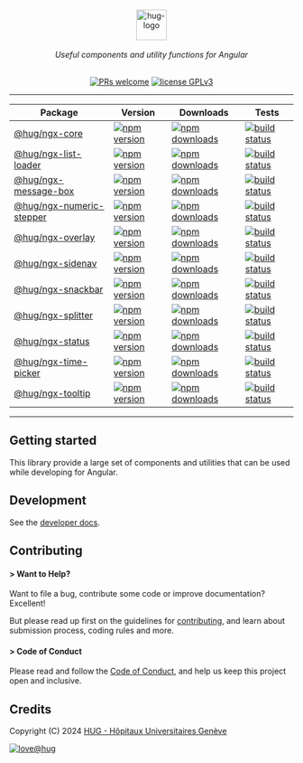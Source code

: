 <div align="center">

<p align="center">
    <br/>
    <a href="https://www.hug.ch">
        <img src="https://cdn.hug.ch/svgs/hug/hug-logo-horizontal.svg" alt="hug-logo" height="54px" />
    </a>
    <br/><br/>
    <i>Useful components and utility functions for Angular</i>
    <br/><br/>
</p>

<p align="center">
    <a href="https://github.com/dsi-hug/ngx-components/blob/main/CONTRIBUTING.md#-submitting-a-pull-request-pr">
        <img src="https://img.shields.io/badge/PRs-welcome-brightgreen.svg" alt="PRs welcome" /></a>
    <a href="https://github.com/dsi-hug/ngx-components/blob/main/LICENSE">
        <img src="https://img.shields.io/badge/license-GPLv3-ff69b4.svg" alt="license GPLv3" /></a>
</p>

<hr/>

Package | Version | Downloads | Tests
--- | --- | --- | ---
[@hug/ngx-core](/projects/core) | [![npm version][npm-logo-core]][npm-core] | [![npm downloads][npm-dl-logo-core]][npm-dl-core] | [![build status][tests-logo-core]][tests-core]
[@hug/ngx-list-loader](/projects/list-loader) | [![npm version][npm-logo-list-loader]][npm-list-loader] | [![npm downloads][npm-dl-logo-list-loader]][npm-dl-list-loader] | [![build status][tests-logo-list-loader]][tests-list-loader]
[@hug/ngx-message-box](/projects/message-box) | [![npm version][npm-logo-message-box]][npm-message-box] | [![npm downloads][npm-dl-logo-message-box]][npm-dl-message-box] | [![build status][tests-logo-message-box]][tests-message-box]
[@hug/ngx-numeric-stepper](/projects/numeric-stepper) | [![npm version][npm-logo-numeric-stepper]][npm-numeric-stepper] | [![npm downloads][npm-dl-logo-numeric-stepper]][npm-dl-numeric-stepper] | [![build status][tests-logo-numeric-stepper]][tests-numeric-stepper]
[@hug/ngx-overlay](/projects/overlay) | [![npm version][npm-logo-overlay]][npm-overlay] | [![npm downloads][npm-dl-logo-overlay]][npm-dl-overlay] | [![build status][tests-logo-overlay]][tests-overlay]
[@hug/ngx-sidenav](/projects/sidenav) | [![npm version][npm-logo-sidenav]][npm-sidenav] | [![npm downloads][npm-dl-logo-sidenav]][npm-dl-sidenav] | [![build status][tests-logo-sidenav]][tests-sidenav]
[@hug/ngx-snackbar](/projects/snackbar) | [![npm version][npm-logo-snackbar]][npm-snackbar] | [![npm downloads][npm-dl-logo-snackbar]][npm-dl-snackbar] | [![build status][tests-logo-snackbar]][tests-snackbar]
[@hug/ngx-splitter](/projects/splitter) | [![npm version][npm-logo-splitter]][npm-splitter] | [![npm downloads][npm-dl-logo-splitter]][npm-dl-splitter] | [![build status][tests-logo-splitter]][tests-splitter]
[@hug/ngx-status](/projects/status) | [![npm version][npm-logo-status]][npm-status] | [![npm downloads][npm-dl-logo-status]][npm-dl-status] | [![build status][tests-logo-status]][tests-status]
[@hug/ngx-time-picker](/projects/time-picker) | [![npm version][npm-logo-time-picker]][npm-time-picker] | [![npm downloads][npm-dl-logo-time-picker]][npm-dl-time-picker] | [![build status][tests-logo-time-picker]][tests-time-picker]
[@hug/ngx-tooltip](/projects/tooltip) | [![npm version][npm-logo-tooltip]][npm-tooltip] | [![npm downloads][npm-dl-logo-tooltip]][npm-dl-tooltip] | [![build status][tests-logo-tooltip]][tests-tooltip]

</div>

<hr/>

## Getting started

This library provide a large set of components and utilities that can be used while developing for Angular.


## Development

See the [developer docs][developer].


## Contributing

#### > Want to Help?

Want to file a bug, contribute some code or improve documentation? Excellent!

But please read up first on the guidelines for [contributing][contributing], and learn about submission process, coding rules and more.

#### > Code of Conduct

Please read and follow the [Code of Conduct][codeofconduct], and help us keep this project open and inclusive.


## Credits

Copyright (C) 2024 [HUG - Hôpitaux Universitaires Genève][dsi-hug]

[![love@hug](https://img.shields.io/badge/@hug-%E2%9D%A4%EF%B8%8Flove-magenta)][dsi-hug]




[license]: https://github.com/dsi-hug/ngx-components/blob/main/LICENSE
[developer]: https://github.com/dsi-hug/ngx-components/blob/main/DEVELOPER.md
[contributing]: https://github.com/dsi-hug/ngx-components/blob/main/CONTRIBUTING.md
[codeofconduct]: https://github.com/dsi-hug/ngx-components/blob/main/CODE_OF_CONDUCT.md
[dsi-hug]: https://github.com/dsi-hug

[npm-core]: https://www.npmjs.com/package/@hug/ngx-core
[npm-logo-core]: https://img.shields.io/npm/v/@hug/ngx-core.svg?color=blue&logo=npm
[npm-dl-core]: https://npmcharts.com/compare/@hug/ngx-core?minimal=true
[npm-dl-logo-core]: https://img.shields.io/npm/dw/@hug/ngx-core.svg?color=7986CB&logo=npm&label=npm
[tests-core]: https://github.com/dsi-hug/ngx-components/actions/workflows/ci_test_core.yml
[tests-logo-core]: https://github.com/dsi-hug/ngx-components/actions/workflows/ci_test_core.yml/badge.svg

[npm-list-loader]: https://www.npmjs.com/package/@hug/ngx-list-loader
[npm-logo-list-loader]: https://img.shields.io/npm/v/@hug/ngx-list-loader.svg?color=blue&logo=npm
[npm-dl-list-loader]: https://npmcharts.com/compare/@hug/ngx-list-loader?minimal=true
[npm-dl-logo-list-loader]: https://img.shields.io/npm/dw/@hug/ngx-list-loader.svg?color=7986CB&logo=npm&label=npm
[tests-list-loader]: https://github.com/dsi-hug/ngx-components/actions/workflows/ci_test_list-loader.yml
[tests-logo-list-loader]: https://github.com/dsi-hug/ngx-components/actions/workflows/ci_test_list-loader.yml/badge.svg

[npm-message-box]: https://www.npmjs.com/package/@hug/ngx-message-box
[npm-logo-message-box]: https://img.shields.io/npm/v/@hug/ngx-message-box.svg?color=blue&logo=npm
[npm-dl-message-box]: https://npmcharts.com/compare/@hug/ngx-message-box?minimal=true
[npm-dl-logo-message-box]: https://img.shields.io/npm/dw/@hug/ngx-message-box.svg?color=7986CB&logo=npm&label=npm
[tests-message-box]: https://github.com/dsi-hug/ngx-components/actions/workflows/ci_test_message-box.yml
[tests-logo-message-box]: https://github.com/dsi-hug/ngx-components/actions/workflows/ci_test_message-box.yml/badge.svg

[npm-numeric-stepper]: https://www.npmjs.com/package/@hug/ngx-numeric-stepper
[npm-logo-numeric-stepper]: https://img.shields.io/npm/v/@hug/ngx-numeric-stepper.svg?color=blue&logo=npm
[npm-dl-numeric-stepper]: https://npmcharts.com/compare/@hug/ngx-numeric-stepper?minimal=true
[npm-dl-logo-numeric-stepper]: https://img.shields.io/npm/dw/@hug/ngx-numeric-stepper.svg?color=7986CB&logo=npm&label=npm
[tests-numeric-stepper]: https://github.com/dsi-hug/ngx-components/actions/workflows/ci_test_numeric-stepper.yml
[tests-logo-numeric-stepper]: https://github.com/dsi-hug/ngx-components/actions/workflows/ci_test_numeric-stepper.yml/badge.svg

[npm-overlay]: https://www.npmjs.com/package/@hug/ngx-overlay
[npm-logo-overlay]: https://img.shields.io/npm/v/@hug/ngx-overlay.svg?color=blue&logo=npm
[npm-dl-overlay]: https://npmcharts.com/compare/@hug/ngx-overlay?minimal=true
[npm-dl-logo-overlay]: https://img.shields.io/npm/dw/@hug/ngx-overlay.svg?color=7986CB&logo=npm&label=npm
[tests-overlay]: https://github.com/dsi-hug/ngx-components/actions/workflows/ci_test_overlay.yml
[tests-logo-overlay]: https://github.com/dsi-hug/ngx-components/actions/workflows/ci_test_overlay.yml/badge.svg

[npm-snackbar]: https://www.npmjs.com/package/@hug/ngx-snackbar
[npm-logo-snackbar]: https://img.shields.io/npm/v/@hug/ngx-snackbar.svg?color=blue&logo=npm
[npm-dl-snackbar]: https://npmcharts.com/compare/@hug/ngx-snackbar?minimal=true
[npm-dl-logo-snackbar]: https://img.shields.io/npm/dw/@hug/ngx-snackbar.svg?color=7986CB&logo=npm&label=npm
[tests-snackbar]: https://github.com/dsi-hug/ngx-components/actions/workflows/ci_test_snackbar.yml
[tests-logo-snackbar]: https://github.com/dsi-hug/ngx-components/actions/workflows/ci_test_snackbar.yml/badge.svg

[npm-splitter]: https://www.npmjs.com/package/@hug/ngx-splitter
[npm-logo-splitter]: https://img.shields.io/npm/v/@hug/ngx-splitter.svg?color=blue&logo=npm
[npm-dl-splitter]: https://npmcharts.com/compare/@hug/ngx-splitter?minimal=true
[npm-dl-logo-splitter]: https://img.shields.io/npm/dw/@hug/ngx-splitter.svg?color=7986CB&logo=npm&label=npm
[tests-splitter]: https://github.com/dsi-hug/ngx-components/actions/workflows/ci_test_splitter.yml
[tests-logo-splitter]: https://github.com/dsi-hug/ngx-components/actions/workflows/ci_test_splitter.yml/badge.svg

[npm-status]: https://www.npmjs.com/package/@hug/ngx-status
[npm-logo-status]: https://img.shields.io/npm/v/@hug/ngx-status.svg?color=blue&logo=npm
[npm-dl-status]: https://npmcharts.com/compare/@hug/ngx-status?minimal=true
[npm-dl-logo-status]: https://img.shields.io/npm/dw/@hug/ngx-status.svg?color=7986CB&logo=npm&label=npm
[tests-status]: https://github.com/dsi-hug/ngx-components/actions/workflows/ci_test_status.yml
[tests-logo-status]: https://github.com/dsi-hug/ngx-components/actions/workflows/ci_test_status.yml/badge.svg

[npm-time-picker]: https://www.npmjs.com/package/@hug/ngx-time-picker
[npm-logo-time-picker]: https://img.shields.io/npm/v/@hug/ngx-time-picker.svg?color=blue&logo=npm
[npm-dl-time-picker]: https://npmcharts.com/compare/@hug/ngx-time-picker?minimal=true
[npm-dl-logo-time-picker]: https://img.shields.io/npm/dw/@hug/ngx-time-picker.svg?color=7986CB&logo=npm&label=npm
[tests-time-picker]: https://github.com/dsi-hug/ngx-components/actions/workflows/ci_test_time-picker.yml
[tests-logo-time-picker]: https://github.com/dsi-hug/ngx-components/actions/workflows/ci_test_time-picker.yml/badge.svg

[npm-tooltip]: https://www.npmjs.com/package/@hug/ngx-tooltip
[npm-logo-tooltip]: https://img.shields.io/npm/v/@hug/ngx-tooltip.svg?color=blue&logo=npm
[npm-dl-tooltip]: https://npmcharts.com/compare/@hug/ngx-tooltip?minimal=true
[npm-dl-logo-tooltip]: https://img.shields.io/npm/dw/@hug/ngx-tooltip.svg?color=7986CB&logo=npm&label=npm
[tests-tooltip]: https://github.com/dsi-hug/ngx-components/actions/workflows/ci_test_tooltip.yml
[tests-logo-tooltip]: https://github.com/dsi-hug/ngx-components/actions/workflows/ci_test_tooltip.yml/badge.svg

[npm-sidenav]: https://www.npmjs.com/package/@hug/ngx-sidenav
[npm-logo-sidenav]: https://img.shields.io/npm/v/@hug/ngx-sidenav.svg?color=blue&logo=npm
[npm-dl-sidenav]: https://npmcharts.com/compare/@hug/ngx-sidenav?minimal=true
[npm-dl-logo-sidenav]: https://img.shields.io/npm/dw/@hug/ngx-sidenav.svg?color=7986CB&logo=npm&label=npm
[tests-sidenav]: https://github.com/dsi-hug/ngx-components/actions/workflows/ci_test_sidenav.yml
[tests-logo-sidenav]: https://github.com/dsi-hug/ngx-components/actions/workflows/ci_test_sidenav.yml/badge.svg

